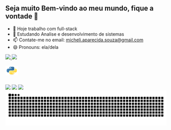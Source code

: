 ## Seja muito Bem-vindo ao meu mundo, fique a vontade 👋

- 🔭 Hoje trabalho com full-stack
- 🌱 Estudando Analise e desenvolvimento de sistemas
- 📫 Contate-me no email: micheli.aparecida.souza@gmail.com
- 😄 Pronouns: ela/dela
<div>
  <a href="https://github.com/MicheliSouza">
  <img height="180em" src="https://github-readme-stats.vercel.app/api?username=MicheliSouza&show_icons=true&theme=dark&include_all_commits=true&count_private=true"/>
  <img height="180em" src="https://github-readme-stats.vercel.app/api/top-langs/?username=MicheliSouza&layout=compact&langs_count=7&theme=dark"/>
</div>
  

 
<div style="display: inline_block"><br>
  
  <img align="center" alt="Rafa-Python" height="30" width="40" src="https://raw.githubusercontent.com/devicons/devicon/master/icons/python/python-original.svg">
 
</div>

##
  
  <div> 

  <a href="https://www.instagram.com/carlos_bandelli/" target="_blank"><img src="https://img.shields.io/badge/-Instagram-%23E4405F?style=for-the-badge&logo=instagram&logoColor=white" target="_blank"></a> 
  <a href = "mailto:carlosbandelliv@gmail.com"><img src="https://img.shields.io/badge/-Gmail-%23333?style=for-the-badge&logo=gmail&logoColor=white" target="_blank"></a>
  <a href="https://www.linkedin.com/in/carlos-bandelli/" target="_blank"><img src="https://img.shields.io/badge/-LinkedIn-%230077B5?style=for-the-badge&logo=linkedin&logoColor=white" target="_blank"></a> 
    ![Snake animation](https://github.com/carlosbandelli/carlosbandelli/blob/output/github-contribution-grid-snake.svg)

</div>
